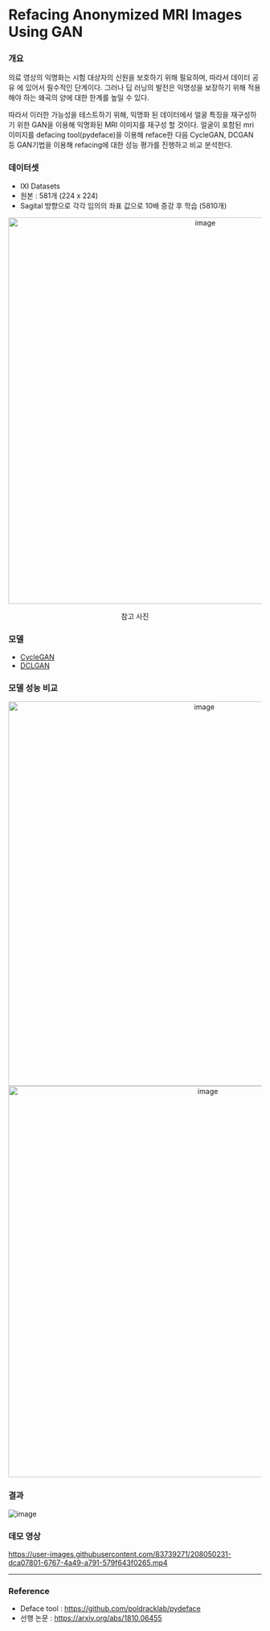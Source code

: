 # Refacing  Anonymized MRI Images Using GAN

### 개요

의료 영상의 익명화는 시험 대상자의 신원을 보호하기 위해 필요하며, 따라서 데이터 공유 에 있어서 필수적인 단계이다. 그러나 딥 러닝의 발전은 익명성을 보장하기 위해 적용해야 하는 왜곡의 양에 대한 한계를 높일 수 있다. 

따라서 이러한 가능성을 테스트하기 위해, 익명화 된 데이터에서 얼굴 특징을 재구성하기 위한 GAN을 이용해 익명화된 MRI 이미지를 재구성 할 것이다. 얼굴이 포함된 mri 이미지를 defacing tool(pydeface)을 이용해 reface한 다음 CycleGAN, DCGAN 등 GAN기법을 이용해 refacing에 대한 성능 평가를 진행하고 비교 분석한다.

### 데이터셋
* IXI Datasets
* 원본 : 581개 (224 x 224)
* Sagital 방향으로 각각 임의의 좌표 값으로 10배 증강 후 학습 (5810개)

<div align="center">
<img width="768" alt="image" src="https://user-images.githubusercontent.com/83739271/208047821-58ae1678-891b-4f1b-9830-f3f3b04f5922.png">

참고 사진
</div>

### 모델

* [CycleGAN](https://github.com/junyanz/pytorch-CycleGAN-and-pix2pix)
* [DCLGAN](https://github.com/JunlinHan/DCLGAN)

### 모델 성능 비교

<div align="center">

<img width="764" alt="image" src="https://user-images.githubusercontent.com/83739271/208048341-3ee3294f-95db-4562-8f50-a42a5e7bd6aa.png">

<img width="778" alt="image" src="https://user-images.githubusercontent.com/83739271/208048243-30f5330b-f1f5-4516-b40a-fbc83a6bbdb7.png">

</div>
  
### 결과
![image](https://user-images.githubusercontent.com/83739271/207845982-0052fb42-6194-4f72-b4ff-49704edcd2c8.png)


### 데모 영상


https://user-images.githubusercontent.com/83739271/208050231-dca07801-6767-4a49-a791-579f643f0265.mp4


- - - - -

### Reference

* Deface tool : https://github.com/poldracklab/pydeface
* 선행 논문 : https://arxiv.org/abs/1810.06455
